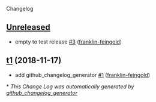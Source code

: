 Changelog

## [Unreleased](https://github.com/franklin-feingold/bids-specification-test/tree/HEAD)



- empty to test release [\#3](https://github.com/franklin-feingold/bids-specification-test/pull/3) ([franklin-feingold](https://github.com/franklin-feingold))

## [t1](https://github.com/franklin-feingold/bids-specification-test/tree/t1) (2018-11-17)


- add github\_changelog\_generator [\#1](https://github.com/franklin-feingold/bids-specification-test/pull/1) ([franklin-feingold](https://github.com/franklin-feingold))

\* *This Change Log was automatically generated by [github_changelog_generator](https://github.com/skywinder/Github-Changelog-Generator)*
